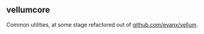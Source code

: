 
## vellumcore 

Common utilities, at some stage refactored out of <a href="https://github.com/evanx/vellum">github.com/evanx/vellum</a>.
